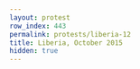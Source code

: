 ```yaml
---
layout: protest
row_index: 443
permalink: protests/liberia-12
title: Liberia, October 2015
hidden: true
---
```


